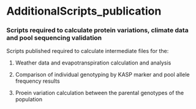 # AdditionalScripts_publication

### Scripts required to calculate protein variations, climate data and pool sequencing validation

Scripts published required to calculate intermediate files for the:

1. Weather data and evapotranspiration calculation and analysis

2. Comparison of individual genotyping by KASP marker and pool allele frequency results

3. Proein variation calculation between the parental genotypes of the population
